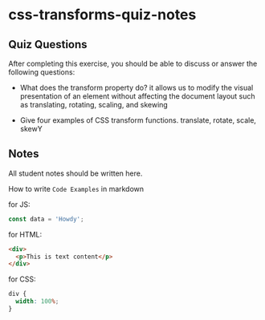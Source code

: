 # css-transforms-quiz-notes

## Quiz Questions

After completing this exercise, you should be able to discuss or answer the following questions:

- What does the transform property do? it allows us to modify the visual presentation of an element without affecting the document layout such as translating, rotating, scaling, and skewing

- Give four examples of CSS transform functions. translate, rotate, scale, skewY

## Notes

All student notes should be written here.

How to write `Code Examples` in markdown

for JS:

```javascript
const data = 'Howdy';
```

for HTML:

```html
<div>
  <p>This is text content</p>
</div>
```

for CSS:

```css
div {
  width: 100%;
}
```
